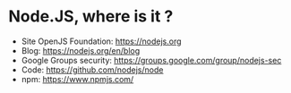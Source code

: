 <!-- .slide: -->
# Node.JS, where is it ?

* Site OpenJS Foundation: https://nodejs.org
* Blog: https://nodejs.org/en/blog
* Google Groups security: https://groups.google.com/group/nodejs-sec
* Code: https://github.com/nodejs/node
* npm: https://www.npmjs.com/
